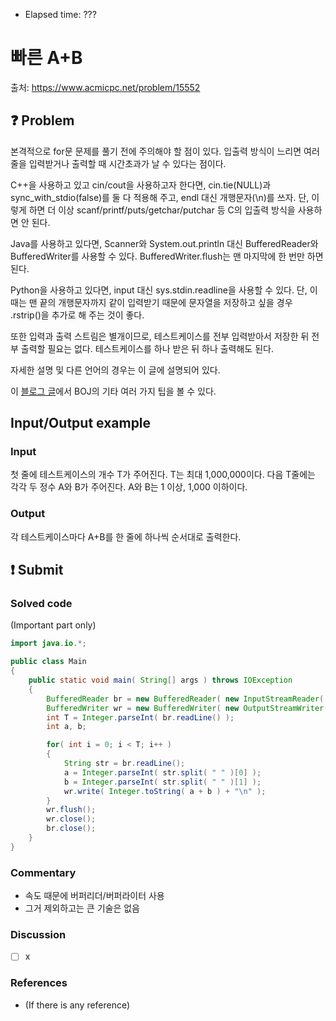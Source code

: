- Elapsed time: ???

# 빠른 A+B
출처: https://www.acmicpc.net/problem/15552

## :question: Problem
본격적으로 for문 문제를 풀기 전에 주의해야 할 점이 있다. 입출력 방식이 느리면 여러 줄을 입력받거나 출력할 때 시간초과가 날 수 있다는 점이다.

C++을 사용하고 있고 cin/cout을 사용하고자 한다면, cin.tie(NULL)과 sync_with_stdio(false)를 둘 다 적용해 주고, endl 대신 개행문자(\n)를 쓰자. 단, 이렇게 하면 더 이상 scanf/printf/puts/getchar/putchar 등 C의 입출력 방식을 사용하면 안 된다.

Java를 사용하고 있다면, Scanner와 System.out.println 대신 BufferedReader와 BufferedWriter를 사용할 수 있다. BufferedWriter.flush는 맨 마지막에 한 번만 하면 된다.

Python을 사용하고 있다면, input 대신 sys.stdin.readline을 사용할 수 있다. 단, 이때는 맨 끝의 개행문자까지 같이 입력받기 때문에 문자열을 저장하고 싶을 경우 .rstrip()을 추가로 해 주는 것이 좋다.

또한 입력과 출력 스트림은 별개이므로, 테스트케이스를 전부 입력받아서 저장한 뒤 전부 출력할 필요는 없다. 테스트케이스를 하나 받은 뒤 하나 출력해도 된다.

자세한 설명 및 다른 언어의 경우는 이 글에 설명되어 있다.

이 [블로그 글](https://www.acmicpc.net/blog/view/55)에서 BOJ의 기타 여러 가지 팁을 볼 수 있다.

## Input/Output example
### Input
첫 줄에 테스트케이스의 개수 T가 주어진다. T는 최대 1,000,000이다. 다음 T줄에는 각각 두 정수 A와 B가 주어진다. A와 B는 1 이상, 1,000 이하이다.

### Output
각 테스트케이스마다 A+B를 한 줄에 하나씩 순서대로 출력한다.

## :exclamation: Submit
### Solved code
(Important part only)
``` java
import java.io.*;

public class Main
{
	public static void main( String[] args ) throws IOException
	{
		BufferedReader br = new BufferedReader( new InputStreamReader( System.in ) );
		BufferedWriter wr = new BufferedWriter( new OutputStreamWriter( System.out ) );
		int T = Integer.parseInt( br.readLine() );
		int a, b;

		for( int i = 0; i < T; i++ )
		{
			String str = br.readLine();
			a = Integer.parseInt( str.split( " " )[0] );
			b = Integer.parseInt( str.split( " " )[1] );
			wr.write( Integer.toString( a + b ) + "\n" );
		}
		wr.flush();
		wr.close();
		br.close();
	}
}
```

### Commentary
- 속도 때문에 버퍼리더/버퍼라이터 사용
- 그거 제외하고는 큰 기술은 없음

### Discussion
- [ ] x

### References
- (If there is any reference)